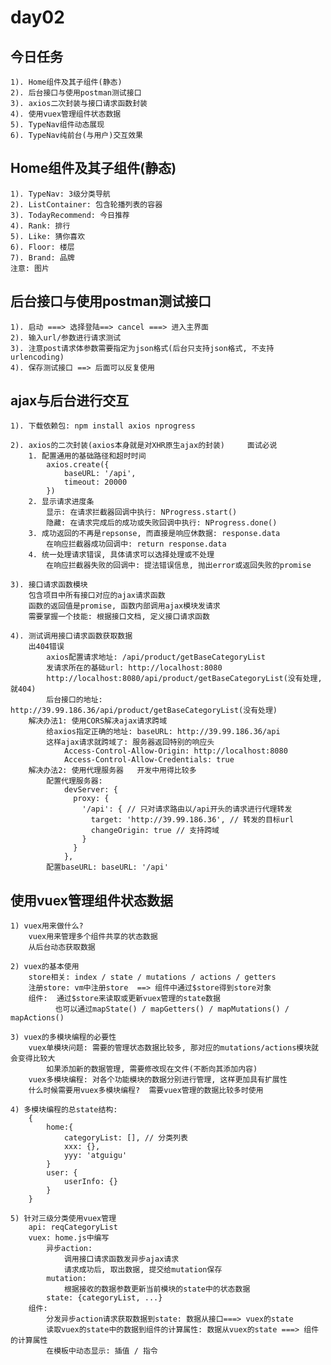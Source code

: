 # day02
## 今日任务
    1). Home组件及其子组件(静态)
    2). 后台接口与使用postman测试接口
    3). axios二次封装与接口请求函数封装
    4). 使用vuex管理组件状态数据
    5). TypeNav组件动态展现
    6). TypeNav纯前台(与用户)交互效果

## Home组件及其子组件(静态)
    1). TypeNav: 3级分类导航
    2). ListContainer: 包含轮播列表的容器
    3). TodayRecommend: 今日推荐
    4). Rank: 排行
    5). Like: 猜你喜欢
    6). Floor: 楼层
    7). Brand: 品牌
    注意: 图片

## 后台接口与使用postman测试接口
    1). 启动 ===> 选择登陆==> cancel ===> 进入主界面
    2). 输入url/参数进行请求测试
    3). 注意post请求体参数需要指定为json格式(后台只支持json格式, 不支持urlencoding)
    4). 保存测试接口 ==> 后面可以反复使用

## ajax与后台进行交互
    1). 下载依赖包: npm install axios nprogress
    
    2). axios的二次封装(axios本身就是对XHR原生ajax的封装)     面试必说
    	1. 配置通用的基础路径和超时时间
    		axios.create({
    			baseURL: '/api',
    			timeout: 20000
    		})
    	2. 显示请求进度条
    		显示: 在请求拦截器回调中执行: NProgress.start()
    		隐藏: 在请求完成后的成功或失败回调中执行: NProgress.done()
    	3. 成功返回的不再是repsonse, 而直接是响应休数据: response.data
    		在响应拦截器成功回调中: return response.data
    	4. 统一处理请求错误, 具体请求可以选择处理或不处理
    		在响应拦截器失败的回调中: 提法错误信息, 抛出error或返回失败的promise
    
    3). 接口请求函数模块
        包含项目中所有接口对应的ajax请求函数
        函数的返回值是promise, 函数内部调用ajax模块发请求
        需要掌握一个技能: 根据接口文档, 定义接口请求函数
    
    4). 测试调用接口请求函数获取数据
        出404错误
            axios配置请求地址: /api/product/getBaseCategoryList
            发请求所在的基础url: http://localhost:8080
            http://localhost:8080/api/product/getBaseCategoryList(没有处理, 就404)
            后台接口的地址: http://39.99.186.36/api/product/getBaseCategoryList(没有处理)
        解决办法1: 使用CORS解决ajax请求跨域
            给axios指定正确的地址: baseURL: http://39.99.186.36/api
            这样ajax请求就跨域了: 服务器返回特别的响应头
                Access-Control-Allow-Origin: http://localhost:8080
                Access-Control-Allow-Credentials: true
        解决办法2: 使用代理服务器   开发中用得比较多
            配置代理服务器: 
                devServer: {
                  proxy: {
                    '/api': { // 只对请求路由以/api开头的请求进行代理转发
                      target: 'http://39.99.186.36', // 转发的目标url
                      changeOrigin: true // 支持跨域
                    }
                  }
                },
            配置baseURL: baseURL: '/api'

## 使用vuex管理组件状态数据
    1) vuex用来做什么?
        vuex用来管理多个组件共享的状态数据
        从后台动态获取数据
    
    2) vuex的基本使用
        store相关: index / state / mutations / actions / getters 
        注册store: vm中注册store  ==> 组件中通过$store得到store对象
        组件:  通过$store来读取或更新vuex管理的state数据
              也可以通过mapState() / mapGetters() / mapMutations() / mapActions()
    
    3) vuex的多模块编程的必要性
        vuex单模块问题: 需要的管理状态数据比较多, 那对应的mutations/actions模块就会变得比较大
            如果添加新的数据管理, 需要修改现在文件(不断向其添加内容) 
        vuex多模块编程: 对各个功能模块的数据分别进行管理, 这样更加具有扩展性
        什么时候需要用vuex多模块编程?  需要vuex管理的数据比较多时使用
    
    4) 多模块编程的总state结构:
        {
            home:{
                categoryList: [], // 分类列表
                xxx: {},
                yyy: 'atguigu'
            }
            user: {
                userInfo: {}
            }
        }
    
    5) 针对三级分类使用vuex管理
        api: reqCategoryList
        vuex: home.js中编写
            异步action: 
                调用接口请求函数发异步ajax请求
                请求成功后, 取出数据, 提交给mutation保存
            mutation: 
                根据接收的数据参数更新当前模块的state中的状态数据
            state: {categoryList, ...}
        组件:
            分发异步action请求获取数据到state: 数据从接口===> vuex的state
            读取vuex的state中的数据到组件的计算属性: 数据从vuex的state ===> 组件的计算属性
            在模板中动态显示: 插值 / 指令